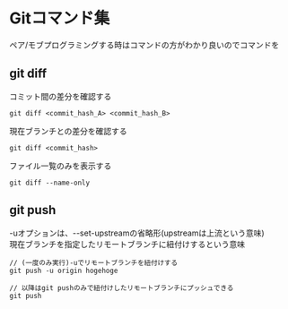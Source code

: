 # Gitコマンド集

ペア/モブプログラミングする時はコマンドの方がわかり良いのでコマンドを

## git diff

コミット間の差分を確認する

```
git diff <commit_hash_A> <commit_hash_B>
```

現在ブランチとの差分を確認する

```
git diff <commit_hash>
```

ファイル一覧のみを表示する

```
git diff --name-only
```

## git push

-uオプションは、--set-upstreamの省略形(upstreamは上流という意味)\
現在ブランチを指定したリモートブランチに紐付けするという意味

```
// (一度のみ実行)-uでリモートブランチを紐付けする
git push -u origin hogehoge

// 以降はgit pushのみで紐付けしたリモートブランチにプッシュできる
git push
```
